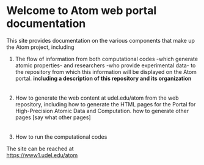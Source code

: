 # Welcome to Atom web portal documentation
This site provides documentation on the various components that make up the Atom project, including

1. The flow of information from both computational codes -which generate atomic properties- and researchers -who provide experimental data- to the repository from which this information will be displayed on the Atom portal. **including a description of this repository and its organization**  
<br/><br/>
2. How to generate the web content at udel.edu/atom from the web repository, including
how to generate the HTML pages for the Portal for High-Precision Atomic Data and Computation.
how to generate other pages [say what other pages]  
<br/><br/>
3. How to run the computational codes

The site can be reached at  
<a href="https://www1.udel.edu/atom" target="_blank">https://www1.udel.edu/atom</a>
